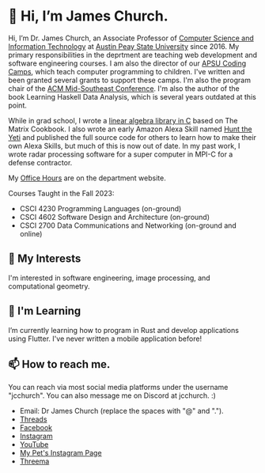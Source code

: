 # 👋 Hi, I’m James Church.

Hi, I’m Dr. James Church, an Associate Professor of [Computer Science and Information Technology](http://apsu.edu/csci) at [Austin Peay State University](http://apsu.edu) since 2016. My primary responsibilities in the deprtment are teaching web development and software engineering courses. I am also the director of our [APSU Coding Camps](https://www.apsu.edu/csci/camp/), which teach computer programming to children. I've written and been granted several grants to support these camps. I'm also the program chair of the [ACM Mid-Southeast Conference](https://www.acmmidsoutheast.org/). I'm also the author of the book Learning Haskell Data Analysis, which is several years outdated at this point.

While in grad school, I wrote a [linear algebra library in C](https://github.com/jcchurch/C-Linear-Algebra) based on The Matrix Cookbook. I also wrote an early Amazon Alexa Skill named [Hunt the Yeti](https://github.com/jcchurch/HuntTheYetiAlexa) and published the full source code for others to learn how to make their own Alexa Skills, but much of this is now out of date. In my past work, I wrote radar processing software for a super computer in MPI-C for a defense contractor.

My [Office Hours](https://www.apsu.edu/csci/faculty/office-hours.php) are on the department website.

Courses Taught in the Fall 2023:

- CSCI 4230 Programming Languages (on-ground)
- CSCI 4602 Software Design and Architecture (on-ground)
- CSCI 2700 Data Communications and Networking (on-ground and online)

## 👀 My Interests

I'm interested in software engineering, image processing, and computational geometry.

## 🌱 I'm Learning

I’m currently learning how to program in Rust and develop applications using Flutter. I've never written a mobile application before!

## 📫 How to reach me.

You can reach via most social media platforms under the username "jcchurch". You can also message me on Discord at jcchurch. :)

- Email: Dr James Church (replace the spaces with "@" and ".").
- [Threads](https://www.threads.net/@jcchurch)
- [Facebook](https://www.facebook.com/jcchurch)
- [Instagram](https://www.instagram.com/jcchurch)
- [YouTube](https://www.youtube.com/jcchurch)
- [My Pet's Instagram Page](https://www.instagram.com/khanthegreeniguana)
- [Threema](https://threema.id/257MAAD2)
